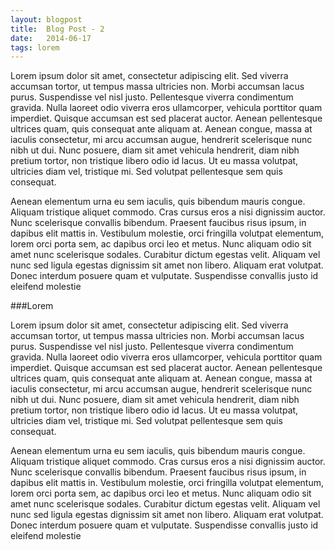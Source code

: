 ```yaml
---
layout: blogpost
title:  Blog Post - 2
date:   2014-06-17
tags: lorem
---
```


Lorem ipsum dolor sit amet, consectetur adipiscing elit. Sed viverra accumsan tortor, ut tempus massa ultricies non. Morbi accumsan lacus purus. Suspendisse vel nisl justo. Pellentesque viverra condimentum gravida. Nulla laoreet odio viverra eros ullamcorper, vehicula porttitor quam imperdiet. Quisque accumsan est sed placerat auctor. Aenean pellentesque ultrices quam, quis consequat ante aliquam at. Aenean congue, massa at iaculis consectetur, mi arcu accumsan augue, hendrerit scelerisque nunc nibh ut dui. Nunc posuere, diam sit amet vehicula hendrerit, diam nibh pretium tortor, non tristique libero odio id lacus. Ut eu massa volutpat, ultricies diam vel, tristique mi. Sed volutpat pellentesque sem quis consequat.

Aenean elementum urna eu sem iaculis, quis bibendum mauris congue. Aliquam tristique aliquet commodo. Cras cursus eros a nisi dignissim auctor. Nunc scelerisque convallis bibendum. Praesent faucibus risus ipsum, in dapibus elit mattis in. Vestibulum molestie, orci fringilla volutpat elementum, lorem orci porta sem, ac dapibus orci leo et metus. Nunc aliquam odio sit amet nunc scelerisque sodales. Curabitur dictum egestas velit. Aliquam vel nunc sed ligula egestas dignissim sit amet non libero. Aliquam erat volutpat. Donec interdum posuere quam et vulputate. Suspendisse convallis justo id eleifend molestie

###Lorem

Lorem ipsum dolor sit amet, consectetur adipiscing elit. Sed viverra accumsan tortor, ut tempus massa ultricies non. Morbi accumsan lacus purus. Suspendisse vel nisl justo. Pellentesque viverra condimentum gravida. Nulla laoreet odio viverra eros ullamcorper, vehicula porttitor quam imperdiet. Quisque accumsan est sed placerat auctor. Aenean pellentesque ultrices quam, quis consequat ante aliquam at. Aenean congue, massa at iaculis consectetur, mi arcu accumsan augue, hendrerit scelerisque nunc nibh ut dui. Nunc posuere, diam sit amet vehicula hendrerit, diam nibh pretium tortor, non tristique libero odio id lacus. Ut eu massa volutpat, ultricies diam vel, tristique mi. Sed volutpat pellentesque sem quis consequat.

Aenean elementum urna eu sem iaculis, quis bibendum mauris congue. Aliquam tristique aliquet commodo. Cras cursus eros a nisi dignissim auctor. Nunc scelerisque convallis bibendum. Praesent faucibus risus ipsum, in dapibus elit mattis in. Vestibulum molestie, orci fringilla volutpat elementum, lorem orci porta sem, ac dapibus orci leo et metus. Nunc aliquam odio sit amet nunc scelerisque sodales. Curabitur dictum egestas velit. Aliquam vel nunc sed ligula egestas dignissim sit amet non libero. Aliquam erat volutpat. Donec interdum posuere quam et vulputate. Suspendisse convallis justo id eleifend molestie